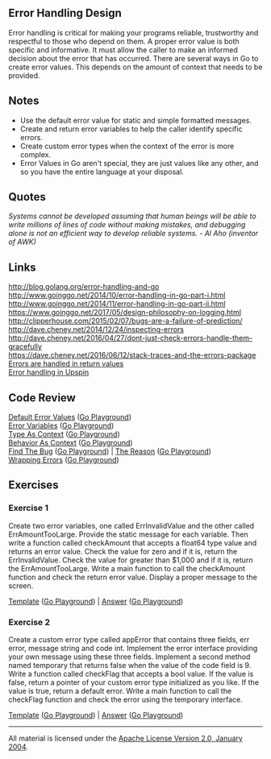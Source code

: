 ## Error Handling Design

Error handling is critical for making your programs reliable, trustworthy and respectful to those who depend on them. A proper error value is both specific and informative. It must allow the caller to make an informed decision about the error that has occurred. There are several ways in Go to create error values. This depends on the amount of context that needs to be provided.

## Notes

* Use the default error value for static and simple formatted messages.
* Create and return error variables to help the caller identify specific errors.
* Create custom error types when the context of the error is more complex.
* Error Values in Go aren't special, they are just values like any other, and so you have the entire language at your disposal.

## Quotes

_Systems cannot be developed assuming that human beings will be able to write millions of lines of code without making mistakes, and debugging alone is not an efficient way to develop reliable systems. - Al Aho (inventor of AWK)_

## Links

http://blog.golang.org/error-handling-and-go  
http://www.goinggo.net/2014/10/error-handling-in-go-part-i.html  
http://www.goinggo.net/2014/11/error-handling-in-go-part-ii.html  
https://www.goinggo.net/2017/05/design-philosophy-on-logging.html  
http://clipperhouse.com/2015/02/07/bugs-are-a-failure-of-prediction/  
http://dave.cheney.net/2014/12/24/inspecting-errors  
http://dave.cheney.net/2016/04/27/dont-just-check-errors-handle-them-gracefully  
https://dave.cheney.net/2016/06/12/stack-traces-and-the-errors-package  
[Errors are handled in return values](https://plus.google.com/+RussCox-rsc/posts/iqAiKAwP6Ce)  
[Error handling in Upspin](https://commandcenter.blogspot.com.au/2017/12/error-handling-in-upspin.html)

## Code Review

[Default Error Values](example1/example1.go) ([Go Playground](https://play.golang.org/p/beGEdO2QE4g))  
[Error Variables](example2/example2.go) ([Go Playground](https://play.golang.org/p/JQUJbS20MrE))  
[Type As Context](example3/example3.go) ([Go Playground](https://play.golang.org/p/BmiblC2Q7MC))  
[Behavior As Context](example4/example4.go) ([Go Playground](https://play.golang.org/p/sNRSXKtcJKM))  
[Find The Bug](example5/example5.go) ([Go Playground](https://play.golang.org/p/CBL-ADH-nSv)) | 
[The Reason](example5/reason/reason.go) ([Go Playground](https://play.golang.org/p/-f4PPcBGkDU))  
[Wrapping Errors](example6/example6.go) ([Go Playground](https://play.golang.org/p/Zt1Z5k4HbDG))  

## Exercises

### Exercise 1
Create two error variables, one called ErrInvalidValue and the other called ErrAmountTooLarge. Provide the static message for each variable. Then write a function called checkAmount that accepts a float64 type value and returns an error value. Check the value for zero and if it is, return the ErrInvalidValue. Check the value for greater than $1,000 and if it is, return the ErrAmountTooLarge. Write a main function to call the checkAmount function and check the return error value. Display a proper message to the screen.

[Template](exercises/template1/template1.go) ([Go Playground](https://play.golang.org/p/uOAUy1AoP6t)) | 
[Answer](exercises/exercise1/exercise1.go) ([Go Playground](https://play.golang.org/p/OEq2bZ-fcJZ))

### Exercise 2
Create a custom error type called appError that contains three fields, err error, message string and code int. Implement the error interface providing your own message using these three fields. Implement a second method named temporary that returns false when the value of the code field is 9. Write a function called checkFlag that accepts a bool value. If the value is false, return a pointer of your custom error type initialized as you like. If the value is true, return a default error. Write a main function to call the checkFlag function and check the error using the temporary interface.

[Template](exercises/template2/template2.go) ([Go Playground](https://play.golang.org/p/SqrcJVqwT1X)) | 
[Answer](exercises/exercise2/exercise2.go) ([Go Playground](https://play.golang.org/p/EzdPD58tQ4D))
___
All material is licensed under the [Apache License Version 2.0, January 2004](http://www.apache.org/licenses/LICENSE-2.0).
